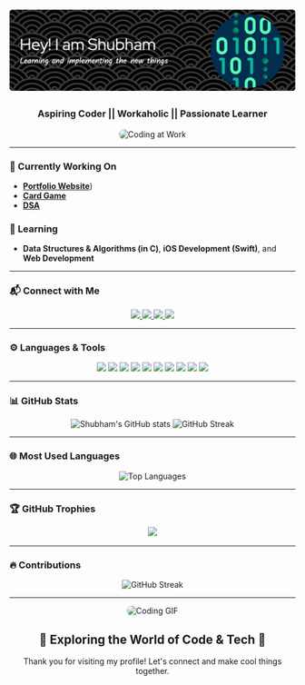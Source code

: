 <h1 align="center">
  <img src="https://github.com/theshubhamtripathi/theshubhamtripathi/blob/main/github-header-image.png?raw=true"/>
</h1>

<h3 align="center">Aspiring Coder || Workaholic || Passionate Learner</h3>

<p align="center">
  <img align="center" alt="Coding at Work" width="500" src="https://media.giphy.com/media/qgQUggAC3Pfv687qPC/giphy.gif" style="border-radius: 8px;">
</p>

---

### 🔭 Currently Working On
- [**Portfolio Website**](https://github.com/theshubhamtripathi/Skill-Sharp-365-Innovation))
- [**Card Game**](https://github.com/theshubhamtripathi/War-Card-Game-)
- [**DSA**](https://github.com/theshubhamtripathi/My-DSA-repo..)

### 🌱 Learning
- **Data Structures & Algorithms (in C)**, **iOS Development (Swift)**, and **Web Development**

---

### 📬 Connect with Me
<p align="center">
  <a href="https://www.linkedin.com/in/theshubhamtripathi" target="_blank">
    <img src="https://img.shields.io/badge/LinkedIn-0077B5?style=for-the-badge&logo=linkedin&logoColor=white" />
  </a>
  <a href="https://www.hackerrank.com/@theshubhamtripa1" target="_blank">
    <img src="https://img.shields.io/badge/HackerRank-00EA64?style=for-the-badge&logo=hackerrank&logoColor=white" />
  </a>
  <a href="https://leetcode.com/nmkrnisp1p" target="_blank">
    <img src="https://img.shields.io/badge/LeetCode-FFA116?style=for-the-badge&logo=leetcode&logoColor=black" />
  </a>
  <a href="mailto:theshubhamtripathi06@gmail.com">
    <img src="https://img.shields.io/badge/Email-D14836?style=for-the-badge&logo=gmail&logoColor=white" />
  </a>
</p>

---

### ⚙️ Languages & Tools
<p align="center">
  <img src="https://img.shields.io/badge/C-A8B9CC?style=for-the-badge&logo=c&logoColor=white" />
  <img src="https://img.shields.io/badge/C++-00599C?style=for-the-badge&logo=cplusplus&logoColor=white" />
  <img src="https://img.shields.io/badge/Swift-FA7343?style=for-the-badge&logo=swift&logoColor=white" />
  <img src="https://img.shields.io/badge/Python-3776AB?style=for-the-badge&logo=python&logoColor=white" />
  <img src="https://img.shields.io/badge/HTML5-E34F26?style=for-the-badge&logo=html5&logoColor=white" />
  <img src="https://img.shields.io/badge/CSS3-1572B6?style=for-the-badge&logo=css3&logoColor=white" />
  <img src="https://img.shields.io/badge/Git-F05032?style=for-the-badge&logo=git&logoColor=white" />
  <img src="https://img.shields.io/badge/Java-007396?style=for-the-badge&logo=java&logoColor=white" />
  <img src="https://img.shields.io/badge/Linux-FCC624?style=for-the-badge&logo=linux&logoColor=black" />
  <img src="https://img.shields.io/badge/Google_Cloud-4285F4?style=for-the-badge&logo=google-cloud&logoColor=white" />
</p>

---

### 📊 GitHub Stats
<p align="center">
  <img src="https://github-readme-stats.vercel.app/api?username=theshubhamtripathi&show_icons=true&theme=radical" alt="Shubham's GitHub stats" width="450"/>
  <img src="https://github-readme-streak-stats.herokuapp.com/?user=theshubhamtripathi&theme=radical&hide_border=true" alt="GitHub Streak" width="450"/>
</p>

---

### 🌐 Most Used Languages
<p align="center">
  <img src="https://github-readme-stats.vercel.app/api/top-langs/?username=theshubhamtripathi&layout=compact&theme=radical&hide_border=true" alt="Top Languages" width="400"/>
</p>

---

### 🏆 GitHub Trophies
<p align="center">
  <img src="https://github-profile-trophy.vercel.app/?username=theshubhamtripathi&theme=radical&no-frame=true&margin-w=15&margin-h=15"/>
</p>

---

### 🔥 Contributions
<p align="center">
  <img src="https://github-readme-streak-stats.herokuapp.com/?user=theshubhamtripathi&theme=radical" alt="GitHub Streak" />
</p>

---

<p align="center">
  <img src="https://media.giphy.com/media/L1R1tvI9svkIWwpVYr/giphy.gif" width="500" alt="Coding GIF" style="border-radius: 8px;">
</p>

<div align="center">
  <h2>🌌 Exploring the World of Code & Tech 🌌</h2>
  <p>Thank you for visiting my profile! Let's connect and make cool things together.</p>
</div>
